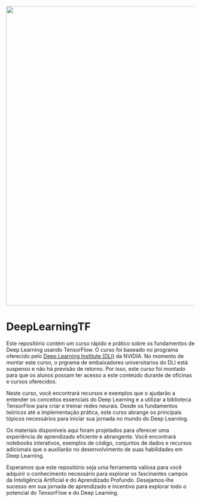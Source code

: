 <center><a href="https://sites.google.com/fat.uerj.br/livia/"> <img src="./images/capa2.png alt="Header" style="width: 800px;"/> </a></center>

# DeepLearningTF

Este repositório contém um curso rápido e prático sobre os fundamentos de Deep Learning usando TensorFlow. O curso foi baseado no programa oferecido pelo [Deep Learning Institute (DLI)](https://www.nvidia.com/pt-br/training/) da NVIDIA. No momento de montar este curso, o prgrama de embaixadores universitarios do DLI está suspenso e não há previsão de retorno. Por isso, este curso foi montado para que os alunos possam ter acesso a este conteúdo durante de oficinas e cursos oferecidos.

Neste curso, você encontrará recursos e exemplos que o ajudarão a entender os conceitos essenciais do Deep Learning e a utilizar a biblioteca TensorFlow para criar e treinar redes neurais. Desde os fundamentos teóricos até a implementação prática, este curso abrange os principais tópicos necessários para iniciar sua jornada no mundo do Deep Learning.

Os materiais disponíveis aqui foram projetados para oferecer uma experiência de aprendizado eficiente e abrangente. Você encontrará notebooks interativos, exemplos de código, conjuntos de dados e recursos adicionais que o auxiliarão no desenvolvimento de suas habilidades em Deep Learning.

Esperamos que este repositório seja uma ferramenta valiosa para você adquirir o conhecimento necessário para explorar os fascinantes campos da Inteligência Artificial e do Aprendizado Profundo. Desejamos-lhe sucesso em sua jornada de aprendizado e incentivo para explorar todo o potencial do TensorFlow e do Deep Learning.
